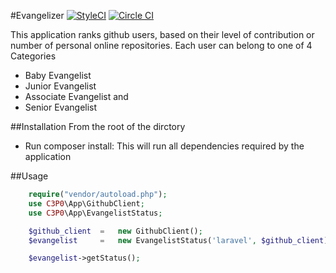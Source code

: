 #Evangelizer
[![StyleCI](https://styleci.io/repos/47891772/shield)](https://styleci.io/repos/47891772) [![Circle CI](https://circleci.com/gh/andela-gjames/Evangelizers/tree/develop.svg?style=svg)](https://circleci.com/gh/andela-gjames/Evangelizers/tree/develop)

This application ranks github users, based on their level of contribution or number of  personal online repositories.
Each user can belong to one of 4 Categories

* Baby Evangelist
* Junior Evangelist
* Associate Evangelist and
* Senior Evangelist

##Installation
From the root of the dirctory
* Run composer install: This will run all dependencies required by the application


##Usage

```php
    require("vendor/autoload.php");
    use C3P0\App\GithubClient;
    use C3P0\App\EvangelistStatus;

    $github_client  =   new GithubClient();
    $evangelist     =   new EvangelistStatus('laravel', $github_client);

    $evangelist->getStatus();

```
